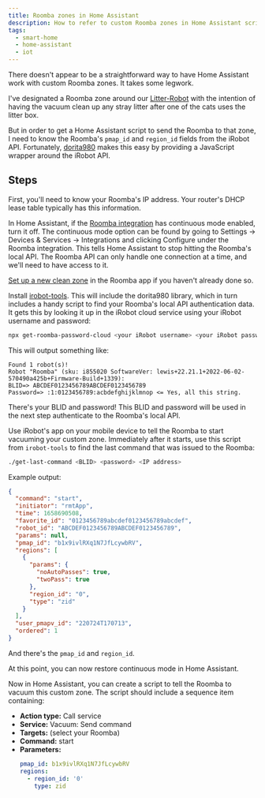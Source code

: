 ```yaml
---
title: Roomba zones in Home Assistant
description: How to refer to custom Roomba zones in Home Assistant scripts
tags:
  - smart-home
  - home-assistant
  - iot
---
```


There doesn't appear to be a straightforward way to have Home Assistant work with custom Roomba zones. It takes some legwork.

I've designated a Roomba zone around our [Litter-Robot](https://www.litter-robot.com/) with the intention of having the vacuum clean up any stray litter after one of the cats uses the litter box.

But in order to get a Home Assistant script to send the Roomba to that zone, I need to know the Roomba's `pmap_id` and `region_id` fields from the iRobot API. Fortunately, [dorita980](https://github.com/koalazak/dorita980) makes this easy by providing a JavaScript wrapper around the iRobot API.

## Steps

First, you'll need to know your Roomba's IP address. Your router's DHCP lease table typically has this information.

In Home Assistant, if the [Roomba integration](https://www.home-assistant.io/integrations/roomba/) has continuous mode enabled, turn it off. The continuous mode option can be found by going to Settings -> Devices & Services -> Integrations and clicking Configure under the Roomba integration. This tells Home Assistant to stop hitting the Roomba's local API. The Roomba API can only handle one connection at a time, and we'll need to have access to it.

[Set up a new clean zone](https://homesupport.irobot.com/s/article/28252) in the Roomba app if you haven't already done so.

Install [irobot-tools](https://github.com/jfredrickson/irobot-tools). This will include the dorita980 library, which in turn includes a handy script to find your Roomba's local API authentication data. It gets this by looking it up in the iRobot cloud service using your iRobot username and password:

```bash
npx get-roomba-password-cloud <your iRobot username> <your iRobot password>
```

This will output something like:

```text
Found 1 robot(s)!
Robot "Roomba" (sku: i855020 SoftwareVer: lewis+22.21.1+2022-06-02-570490a425b+Firmware-Build+1339):
BLID=> ABCDEF0123456789ABCDEF0123456789
Password=> :1:0123456789:acbdefghijklmnop <= Yes, all this string.
```

There's your BLID and password! This BLID and password will be used in the next step authenticate to the Roomba's local API.

Use iRobot's app on your mobile device to tell the Roomba to start vacuuming your custom zone. Immediately after it starts, use this script from `irobot-tools` to find the last command that was issued to the Roomba:

```bash
./get-last-command <BLID> <password> <IP address>
```

Example output:

```json
{
  "command": "start",
  "initiator": "rmtApp",
  "time": 1658690508,
  "favorite_id": "0123456789abcdef0123456789abcdef",
  "robot_id": "ABCDEF0123456789ABCDEF0123456789",
  "params": null,
  "pmap_id": "b1x9ivlRXq1N7JfLcywbRV",
  "regions": [
    {
      "params": {
        "noAutoPasses": true,
        "twoPass": true
      },
      "region_id": "0",
      "type": "zid"
    }
  ],
  "user_pmapv_id": "220724T170713",
  "ordered": 1
}
  ```

And there's the `pmap_id` and `region_id`.

At this point, you can now restore continuous mode in Home Assistant.

Now in Home Assistant, you can create a script to tell the Roomba to vacuum this custom zone. The script should include a sequence item containing:

* **Action type:** Call service
* **Service:** Vacuum: Send command
* **Targets:** (select your Roomba)
* **Command:** start
* **Parameters:**
    ```yaml
    pmap_id: b1x9ivlRXq1N7JfLcywbRV
    regions:
      - region_id: '0'
        type: zid
    ```
